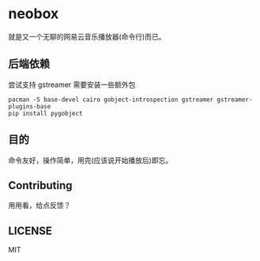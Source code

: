 # neobox

就是又一个无聊的网易云音乐播放器(命令行)而已。

## 后端依赖

尝试支持 gstreamer 需要安装一些额外包

```
pacman -S base-devel cairo gobject-introspection gstreamer gstreamer-plugins-base
pip install pygobject
```

## 目的

命令友好，操作简单，用完(应该说开始播放后)即忘。

## Contributing

用用看，给点反馈？

## LICENSE

MIT
